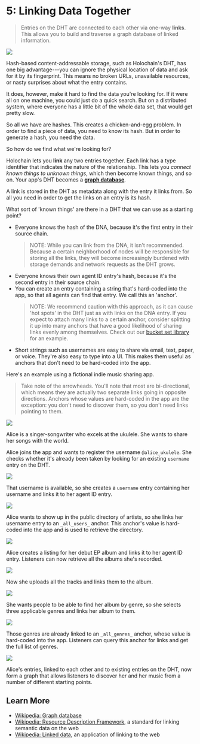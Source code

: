 # 5: Linking Data Together

> Entries on the DHT are connected to each other via one-way **links**. This allows you to build and traverse a graph database of linked information.

![](https://i.imgur.com/FDGsIDF.png)

Hash-based content-addressable storage, such as Holochain's DHT, has one big advantage---you can ignore the physical location of data and ask for it by its fingerprint. This means no broken URLs, unavailable resources, or nasty surprises about what the entry contains.

It does, however, make it hard to find the data you're looking for. If it were all on one machine, you could just do a quick search. But on a distributed system, where everyone has a little bit of the whole data set, that would get pretty slow.

So all we have are hashes. This creates a chicken-and-egg problem. In order to find a piece of data, you need to know its hash. But in order to generate a hash, you need the data.

So how do we find what we're looking for?

Holochain lets you **link** any two entries together. Each link has a type identifier that indicates the nature of the relationship. This lets you _connect known things to unknown things_, which then become known things, and so on. Your app's DHT becomes a [**graph database**](https://en.wikipedia.org/wiki/Graph_database).

A link is stored in the DHT as metadata along with the entry it links from. So all you need in order to get the links on an entry is its hash.

What sort of 'known things' are there in a DHT that we can use as a starting point?

* Everyone knows the hash of the DNA, because it's the first entry in their source chain.
    > NOTE: While you can link from the DNA, it isn't recommended. Because a certain neighborhood of nodes will be responsible for storing all the links, they will become increasingly burdened with storage demands and network requests as the DHT grows.
* Everyone knows their own agent ID entry's hash, because it's the second entry in their source chain.
* You can create an entry containing a string that's hard-coded into the app, so that all agents can find that entry. We call this an 'anchor'.
    > NOTE: We recommend caution with this approach, as it can cause 'hot spots' in the DHT just as with links on the DNA entry. If you expect to attach many links to a certain anchor, consider splitting it up into many anchors that have a good likelihood of sharing links evenly among themselves. Check out our [bucket set library](https://github.com/willemolding/holochain-collections#bucket-set) for an example.
* Short strings such as usernames are easy to share via email, text, paper, or voice. They're also easy to type into a UI. This makes them useful as anchors that don't need to be hard-coded into the app.

Here's an example using a fictional indie music sharing app.

> Take note of the arrowheads. You'll note that most are bi-directional, which means they are actually two separate links going in opposite directions. Anchors whose values are hard-coded in the app are the exception: you don't need to discover them, so you don't need links pointing to them.

![](https://i.imgur.com/MSakvg1.png)

Alice is a singer-songwriter who excels at the ukulele. She wants to share her songs with the world.

Alice joins the app and wants to register the username `@alice_ukulele`. She checks whether it's already been taken by looking for an existing `username` entry on the DHT.

![](https://i.imgur.com/k2WpY1S.png)

That username is available, so she creates a `username` entry containing her username and links it to her agent ID entry.

![](https://i.imgur.com/0PxLUgM.png)

Alice wants to show up in the public directory of artists, so she links her username entry to an `_all_users_` anchor. This anchor's value is hard-coded into the app and is used to retrieve the directory.

![](https://i.imgur.com/CTgTxWh.png)

Alice creates a listing for her debut EP album and links it to her agent ID entry. Listeners can now retrieve all the albums she's recorded.

![](https://i.imgur.com/xpKXxO2.png)

Now she uploads all the tracks and links them to the album.

![](https://i.imgur.com/lQng0it.png)

She wants people to be able to find her album by genre, so she selects three applicable genres and links her album to them.

![](https://i.imgur.com/cvYPJR2.png)

Those genres are already linked to an `_all_genres_` anchor, whose value is hard-coded into the app. Listeners can query this anchor for links and get the full list of genres.

![](https://i.imgur.com/cPDXanB.png)

Alice's entries, linked to each other and to existing entries on the DHT, now form a graph that allows listeners to discover her and her music from a number of different starting points.

## Learn More

* [Wikipedia: Graph database](https://en.wikipedia.org/wiki/Graph_database)
* [Wikipedia: Resource Description Framework](https://en.wikipedia.org/wiki/Resource_Description_Framework), a standard for linking semantic data on the web
* [Wikipedia: Linked data](https://en.wikipedia.org/wiki/Linked_data), an application of linking to the web